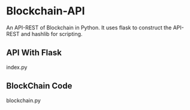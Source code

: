 # Blockchain-API
An API-REST of Blockchain in Python. It uses flask to construct the API-REST and hashlib for scripting.

## API With Flask

index.py

## BlockChain Code

blockchain.py